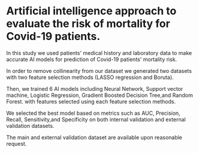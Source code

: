 # Artificial intelligence approach to evaluate the risk of mortality for Covid-19 patients.
 In this study we used patients' medical history and laboratory data to make accurate AI models for prediction of Covid-19 patients' mortality risk.

In order to remove collinearity from our dataset we generated two datasets with two feature selection methods (LASSO regression and Boruta).

Then, we trained 6 AI models including Neural Network, Support vector machine, Logistic Regression, Gradient Boosted Decision Tree,and Random Forest. with features selected using each feature selection methods.

We selected the best model based on metrics such as AUC, Precision, Recall, Sensitivity,and Specificity on both internal validation and external validation datasets.

The main and external validation dataset are available upon reasonable request.